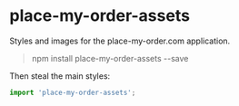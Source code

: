 # place-my-order-assets

Styles and images for the place-my-order.com application.

> npm install place-my-order-assets --save

Then steal the main styles:

```js
import 'place-my-order-assets';
```
